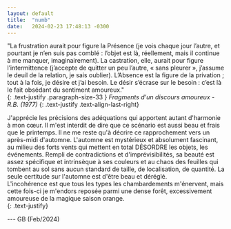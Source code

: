 ```yaml
---
layout: default
title:  "numb"
date:   2024-02-23 17:48:13 -0300
---
```

  
  
"La frustration aurait pour figure la Présence (je vois chaque jour l’autre, et pourtant je n’en suis pas comblé : l’objet est là, réellement, mais il continue à me manquer, imaginairement). La castration, elle, aurait pour figure l’intermittence (j’accepte de quitter un peu l’autre, « sans pleurer », j’assume le deuil de la relation, je sais oublier). L’Absence est la figure de la privation ; tout à la fois, je désire et j’ai besoin. Le désir s’écrase sur le besoin : c’est là le fait obsédant du sentiment amoureux."  
{: .text-justify .paragraph-size-33 }
_Fragments d'un discours amoureux - R.B. (1977)_
{: .text-justify .text-align-last-right}

  
  
J'apprécie les précisions des adéquations qui apportent autant d'harmonie à mon cœur. Il m'est interdit de dire que ce scénario est aussi beau et frais que le printemps. Il ne me reste qu'à décrire ce rapprochement vers un après-midi d'automne. L'automne est mystérieux et absolument fascinant, au milieu des forts vents qui mettent en total DÉSORDRE les objets, les événements. Rempli de contradictions et d'imprévisibilités, sa beauté est assez spécifique et intrinsèque à ses couleurs et au chaos des feuilles qui tombent au sol sans aucun standard de taille, de localisation, de quantité. La seule certitude sur l'automne est d'être beau et déréglé.  
L'incohérence est que tous les types les chambardements m'énervent, mais cette fois-ci je m'endors reposée parmi une dense forêt, excessivement amoureuse de la magique saison orange.  
{: .text-justify}
  
  
--- GB (Feb/2024)

